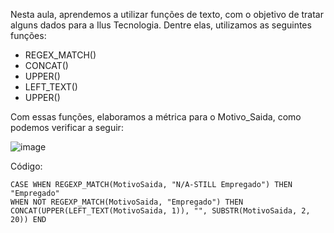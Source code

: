 Nesta aula, aprendemos a utilizar funções de texto, com o objetivo de tratar alguns dados para a Ilus Tecnologia. Dentre elas, utilizamos as seguintes funções: 

- REGEX_MATCH()
- CONCAT()
- UPPER()
- LEFT_TEXT()
- UPPER()

Com essas funções, elaboramos a métrica para o Motivo_Saida, como podemos verificar a seguir:

![image](https://github.com/RonnyldoSilva/Wiki-Ronnyldo/assets/37785171/2d592e52-a717-40b5-ba42-4e5af6d1a087)

Código:
```
CASE WHEN REGEXP_MATCH(MotivoSaida, "N/A-STILL Empregado") THEN "Empregado"
WHEN NOT REGEXP_MATCH(MotivoSaida, "Empregado") THEN CONCAT(UPPER(LEFT_TEXT(MotivoSaida, 1)), "", SUBSTR(MotivoSaida, 2, 20)) END
```
